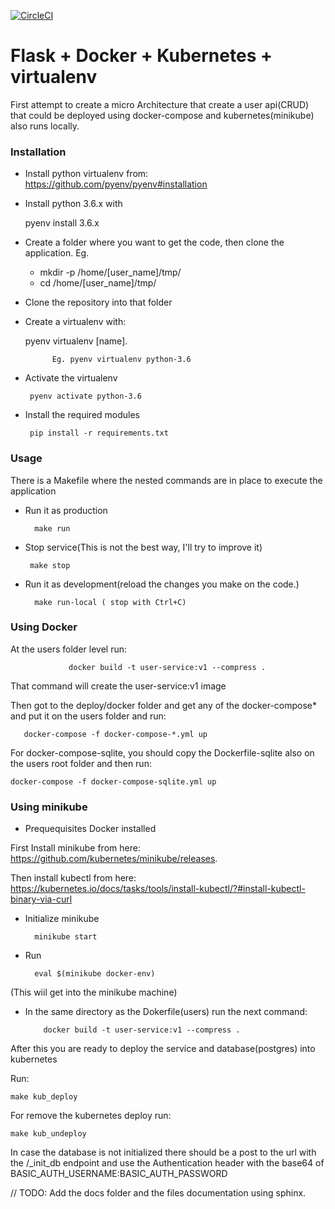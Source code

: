 [![CircleCI](https://circleci.com/gh/marianojabdala/microservices.svg?style=svg)](https://circleci.com/gh/marianojabdala/microservices)

# Flask + Docker + Kubernetes + virtualenv

First attempt to create a micro Architecture that create a user api(CRUD) that
could be deployed using docker-compose and kubernetes(minikube) also runs locally.

### Installation

 - Install python virtualenv from: https://github.com/pyenv/pyenv#installation

 - Install python 3.6.x with

    pyenv install 3.6.x


 - Create a folder where you want to get the code, then clone the application.
Eg.
    * mkdir -p /home/[user_name]/tmp/
    * cd /home/[user_name]/tmp/

 - Clone the repository into that folder

- Create a virtualenv with:

    pyenv virtualenv [name].

            Eg. pyenv virtualenv python-3.6
 - Activate the virtualenv

        pyenv activate python-3.6

 - Install the required modules

        pip install -r requirements.txt

### Usage
There is a Makefile where the nested commands are in place to execute the application

- Run it as production

        make run
- Stop service(This is not the best way, I'll try to improve it)

       make stop

- Run it as development(reload the changes you make on the code.)

        make run-local ( stop with Ctrl+C)

### Using Docker
At the users folder level run:

                 docker build -t user-service:v1 --compress .

That command will create the user-service:v1 image

Then got to the deploy/docker folder and get any of the docker-compose* and put it on the users folder and run:

       docker-compose -f docker-compose-*.yml up

For docker-compose-sqlite, you should copy the Dockerfile-sqlite also on the users root folder and then run:

    docker-compose -f docker-compose-sqlite.yml up

### Using minikube
 - Prequequisites Docker installed


First Install minikube from here: https://github.com/kubernetes/minikube/releases.

Then install kubectl from here:
https://kubernetes.io/docs/tasks/tools/install-kubectl/?#install-kubectl-binary-via-curl

* Initialize minikube

        minikube start

* Run

        eval $(minikube docker-env)
 (This wiil get into the minikube machine)

* In the same directory as the Dokerfile(users) run the next command:

          docker build -t user-service:v1 --compress .

After this you are ready to deploy the service and database(postgres) into kubernetes

Run:

    make kub_deploy

For remove the kubernetes deploy run:

    make kub_undeploy

In case the database is not initialized there should be a post to the url with the
/_init_db endpoint and use the Authentication header with the base64 of BASIC_AUTH_USERNAME:BASIC_AUTH_PASSWORD

 // TODO: Add the docs folder and the files documentation using sphinx.

